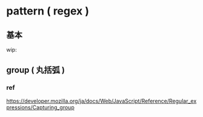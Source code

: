 
# pattern ( regex )


## 基本

wip:


## group ( 丸括弧 )

### ref

https://developer.mozilla.org/ja/docs/Web/JavaScript/Reference/Regular_expressions/Capturing_group



